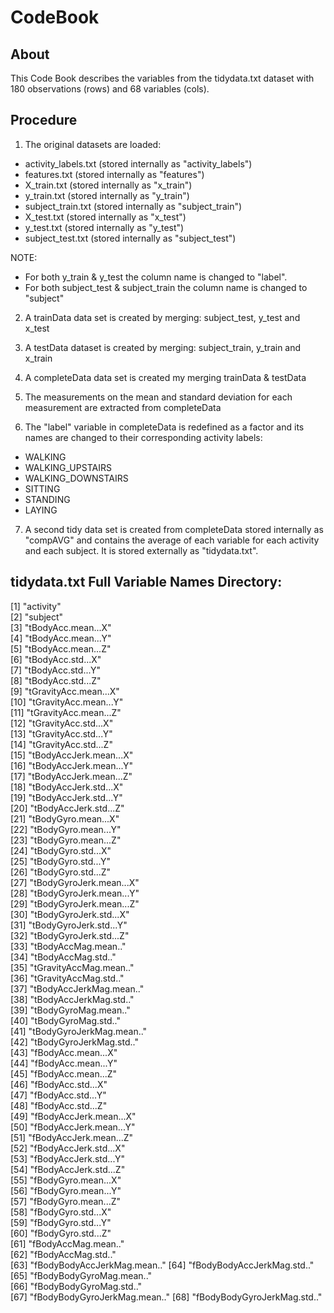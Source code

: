 # CodeBook

## About
This Code Book describes the variables from the tidydata.txt dataset with  180 observations (rows) and 68 variables (cols).

## Procedure
1. The original datasets are loaded:
  * activity_labels.txt (stored internally as "activity_labels")
  * features.txt (stored internally as "features")
  * X_train.txt (stored internally as "x_train")
  * y_train.txt (stored internally as "y_train")
  * subject_train.txt (stored internally as "subject_train")
  * X_test.txt (stored internally as "x_test")
  * y_test.txt (stored internally as "y_test")
  * subject_test.txt (stored internally as "subject_test")
  
  NOTE: 
  * For both y_train & y_test the column name is changed to "label". 
  * For both subject_test & subject_train the column name is changed to "subject"

2. A trainData data set is created by merging: subject_test, y_test and x_test

3. A testData dataset is created by merging: subject_train, y_train and x_train

4. A completeData data set is created my merging trainData & testData

5. The measurements on the mean and standard deviation for each measurement are extracted from completeData

6. The "label" variable in completeData is redefined as a factor and its names are changed to their corresponding activity labels:
 * WALKING
 * WALKING_UPSTAIRS
 * WALKING_DOWNSTAIRS
 * SITTING
 * STANDING
 * LAYING

7. A second tidy data set is created from completeData stored internally as "compAVG" and contains the average of each variable for each activity and each subject. It is stored externally as "tidydata.txt".

## tidydata.txt Full Variable Names Directory:
[1] "activity"                      
 [2] "subject"                    
 [3] "tBodyAcc.mean...X"          
 [4] "tBodyAcc.mean...Y"          
 [5] "tBodyAcc.mean...Z"          
 [6] "tBodyAcc.std...X"           
 [7] "tBodyAcc.std...Y"           
 [8] "tBodyAcc.std...Z"           
 [9] "tGravityAcc.mean...X"       
[10] "tGravityAcc.mean...Y"       
[11] "tGravityAcc.mean...Z"       
[12] "tGravityAcc.std...X"        
[13] "tGravityAcc.std...Y"        
[14] "tGravityAcc.std...Z"        
[15] "tBodyAccJerk.mean...X"      
[16] "tBodyAccJerk.mean...Y"      
[17] "tBodyAccJerk.mean...Z"      
[18] "tBodyAccJerk.std...X"       
[19] "tBodyAccJerk.std...Y"       
[20] "tBodyAccJerk.std...Z"       
[21] "tBodyGyro.mean...X"         
[22] "tBodyGyro.mean...Y"         
[23] "tBodyGyro.mean...Z"         
[24] "tBodyGyro.std...X"          
[25] "tBodyGyro.std...Y"          
[26] "tBodyGyro.std...Z"          
[27] "tBodyGyroJerk.mean...X"     
[28] "tBodyGyroJerk.mean...Y"     
[29] "tBodyGyroJerk.mean...Z"     
[30] "tBodyGyroJerk.std...X"      
[31] "tBodyGyroJerk.std...Y"      
[32] "tBodyGyroJerk.std...Z"      
[33] "tBodyAccMag.mean.."         
[34] "tBodyAccMag.std.."          
[35] "tGravityAccMag.mean.."      
[36] "tGravityAccMag.std.."       
[37] "tBodyAccJerkMag.mean.."     
[38] "tBodyAccJerkMag.std.."      
[39] "tBodyGyroMag.mean.."        
[40] "tBodyGyroMag.std.."         
[41] "tBodyGyroJerkMag.mean.."    
[42] "tBodyGyroJerkMag.std.."     
[43] "fBodyAcc.mean...X"          
[44] "fBodyAcc.mean...Y"          
[45] "fBodyAcc.mean...Z"          
[46] "fBodyAcc.std...X"           
[47] "fBodyAcc.std...Y"           
[48] "fBodyAcc.std...Z"           
[49] "fBodyAccJerk.mean...X"      
[50] "fBodyAccJerk.mean...Y"      
[51] "fBodyAccJerk.mean...Z"      
[52] "fBodyAccJerk.std...X"       
[53] "fBodyAccJerk.std...Y"       
[54] "fBodyAccJerk.std...Z"       
[55] "fBodyGyro.mean...X"         
[56] "fBodyGyro.mean...Y"         
[57] "fBodyGyro.mean...Z"         
[58] "fBodyGyro.std...X"          
[59] "fBodyGyro.std...Y"          
[60] "fBodyGyro.std...Z"          
[61] "fBodyAccMag.mean.."         
[62] "fBodyAccMag.std.."          
[63] "fBodyBodyAccJerkMag.mean.." 
[64] "fBodyBodyAccJerkMag.std.."  
[65] "fBodyBodyGyroMag.mean.."    
[66] "fBodyBodyGyroMag.std.."     
[67] "fBodyBodyGyroJerkMag.mean.."
[68] "fBodyBodyGyroJerkMag.std.." 
